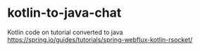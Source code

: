 # kotlin-to-java-chat
Kotlin code on tutorial converted to java https://spring.io/guides/tutorials/spring-webflux-kotlin-rsocket/
